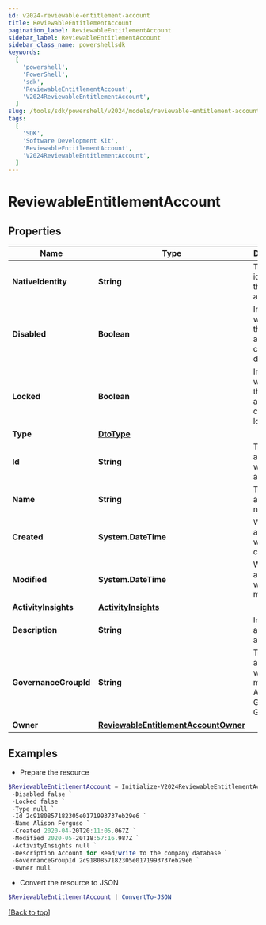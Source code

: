 ```yaml
---
id: v2024-reviewable-entitlement-account
title: ReviewableEntitlementAccount
pagination_label: ReviewableEntitlementAccount
sidebar_label: ReviewableEntitlementAccount
sidebar_class_name: powershellsdk
keywords:
  [
    'powershell',
    'PowerShell',
    'sdk',
    'ReviewableEntitlementAccount',
    'V2024ReviewableEntitlementAccount',
  ]
slug: /tools/sdk/powershell/v2024/models/reviewable-entitlement-account
tags:
  [
    'SDK',
    'Software Development Kit',
    'ReviewableEntitlementAccount',
    'V2024ReviewableEntitlementAccount',
  ]
---
```


# ReviewableEntitlementAccount

## Properties

| Name | Type | Description | Notes |
| --- | --- | --- | --- |
| **NativeIdentity** | **String** | The native identity for this account | [optional] |
| **Disabled** | **Boolean** | Indicates whether this account is currently disabled | [optional] [default to $false] |
| **Locked** | **Boolean** | Indicates whether this account is currently locked | [optional] [default to $false] |
| **Type** | [**DtoType**](dto-type) |  | [optional] |
| **Id** | **String** | The id associated with the account | [optional] |
| **Name** | **String** | The account name | [optional] |
| **Created** | **System.DateTime** | When the account was created | [optional] |
| **Modified** | **System.DateTime** | When the account was last modified | [optional] |
| **ActivityInsights** | [**ActivityInsights**](activity-insights) |  | [optional] |
| **Description** | **String** | Information about the account | [optional] |
| **GovernanceGroupId** | **String** | The id associated with the machine Account Governance Group | [optional] |
| **Owner** | [**ReviewableEntitlementAccountOwner**](reviewable-entitlement-account-owner) |  | [optional] |

## Examples

- Prepare the resource

```powershell
$ReviewableEntitlementAccount = Initialize-V2024ReviewableEntitlementAccount  -NativeIdentity CN=Alison Ferguso `
 -Disabled false `
 -Locked false `
 -Type null `
 -Id 2c9180857182305e0171993737eb29e6 `
 -Name Alison Ferguso `
 -Created 2020-04-20T20:11:05.067Z `
 -Modified 2020-05-20T18:57:16.987Z `
 -ActivityInsights null `
 -Description Account for Read/write to the company database `
 -GovernanceGroupId 2c9180857182305e0171993737eb29e6 `
 -Owner null
```

- Convert the resource to JSON

```powershell
$ReviewableEntitlementAccount | ConvertTo-JSON
```

[[Back to top]](#)
